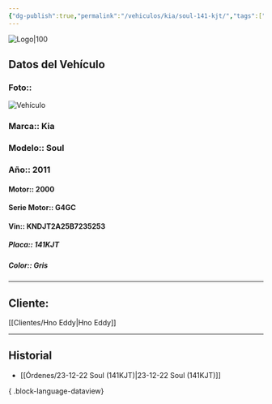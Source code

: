 ```yaml
---
{"dg-publish":true,"permalink":"/vehiculos/kia/soul-141-kjt/","tags":["Kia"]}
---
```


![Logo|100](http://drive.google.com/uc?export=view&id=137fl3TIZ0-PU8b-Pt0bsjclwHub_u78G)

## Datos del Vehículo 
### Foto:: 
![Vehículo](http://drive.google.com/uc?export=view&id=1a1c6vHNMLov0A0skWFdrwayARkkyZsjN)

### Marca:: Kia
### Modelo:: Soul
### Año:: 2011
#### Motor:: 2000
#### Serie Motor:: G4GC
#### Vin:: KNDJT2A25B7235253
##### Placa:: 141KJT
##### Color:: Gris
---

## Cliente:

[[Clientes/Hno Eddy\|Hno Eddy]]

---

## Historial

- [[Órdenes/23-12-22 Soul (141KJT)\|23-12-22 Soul (141KJT)]]

{ .block-language-dataview} 